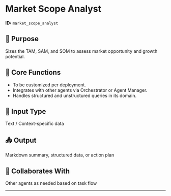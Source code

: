 # Market Scope Analyst

**ID:** `market_scope_analyst`

## 🎯 Purpose
Sizes the TAM, SAM, and SOM to assess market opportunity and growth potential.

## 🧩 Core Functions
- To be customized per deployment.
- Integrates with other agents via Orchestrator or Agent Manager.
- Handles structured and unstructured queries in its domain.

## 📝 Input Type
Text / Context-specific data

## 📤 Output
Markdown summary, structured data, or action plan

## 🤝 Collaborates With
Other agents as needed based on task flow

---
